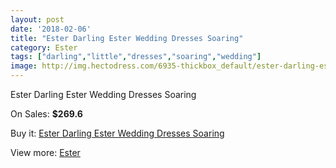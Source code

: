 ```yaml
---
layout: post
date: '2018-02-06'
title: "Ester Darling Ester Wedding Dresses Soaring"
category: Ester
tags: ["darling","little","dresses","soaring","wedding"]
image: http://img.hectodress.com/6935-thickbox_default/ester-darling-ester-wedding-dresses-soaring.jpg
---
```

Ester Darling Ester Wedding Dresses Soaring

On Sales: **$269.6**
<a href="https://www.hectodress.com/ester/3459-ester-darling-ester-wedding-dresses-soaring.html"><amp-img layout="responsive" width="600" height="600" src="//img.hectodress.com/6935-thickbox_default/ester-darling-ester-wedding-dresses-soaring.jpg" alt="Ester Darling Ester Wedding Dresses Soaring 0" /></a>
<a href="https://www.hectodress.com/ester/3459-ester-darling-ester-wedding-dresses-soaring.html"><amp-img layout="responsive" width="600" height="600" src="//img.hectodress.com/6936-thickbox_default/ester-darling-ester-wedding-dresses-soaring.jpg" alt="Ester Darling Ester Wedding Dresses Soaring 1" /></a>

Buy it: [Ester Darling Ester Wedding Dresses Soaring](https://www.hectodress.com/ester/3459-ester-darling-ester-wedding-dresses-soaring.html "Ester Darling Ester Wedding Dresses Soaring")

View more: [Ester](https://www.hectodress.com/59-ester "Ester")